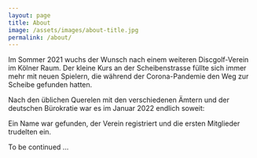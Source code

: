 ```yaml
---
layout: page
title: About
image: /assets/images/about-title.jpg
permalink: /about/
---
```


Im Sommer 2021 wuchs der Wunsch nach einem weiteren Discgolf-Verein im Kölner Raum. Der kleine Kurs an der Scheibenstrasse füllte sich immer mehr mit neuen Spielern, die während der Corona-Pandemie den Weg zur Scheibe gefunden hatten.

Nach den üblichen Querelen mit den verschiedenen Ämtern und der deutschen Bürokratie war es im Januar 2022 endlich soweit:

Ein Name war gefunden, der Verein registriert und die ersten Mitglieder trudelten ein.

To be continued …